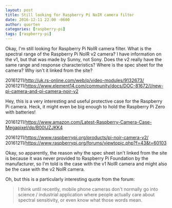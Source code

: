 ```yaml
---
layout: post
title: Still looking for Raspberry Pi NoIR camera filter
date: 2016-12-11 22:00 -0600
author: quorten
categories: [raspberry-pi]
tags: [raspberry-pi]
---
```


Okay, I'm still looking for Raspberry Pi NoIR camera filter.  What is
the spectral range of the Raspberry Pi NoIR v2 camera?  I have
information on the v1, but that was made by Sunny, not Sony.  Does the
v2 really have the same range and response characteristics?  Where is
the spec sheet for the camera?  Why isn't it linked from the site?

20161211/http://uk.rs-online.com/web/p/video-modules/9132673/  
20161211/https://www.element14.com/community/docs/DOC-81672/l/new-pi-camera-and-pi-camera-noir-v2

Hey, this is a very interesting and useful protective case for the
Raspberry Pi camera.  Heck, it might even be big enough to hold the
Raspberry Pi Zero with batteries!

20161211/https://www.amazon.com/Latest-Raspberry-Camera-Case-Megapixel/dp/B00IJZJKK4

20161211/https://www.raspberrypi.org/products/pi-noir-camera-v2/  
20161211/https://www.raspberrypi.org/forums/viewtopic.php?f=43&t=60103

Okay, so apparently, the reason why the spec sheet isn't linked from
the site is because it was never provided to Raspberry Pi Foundation
by the manufacturer, so I'm told is the case with the v1 NoIR camera
and might also be the case with the v2 NoIR camera.

<!-- more -->

Oh, but this is a particularly interesting quote from the forum:

> I think until recently, mobile phone cameras don't normally go into
> science / industrial application where people actually care about
> spectral sensitivity, or even know what those words mean.
